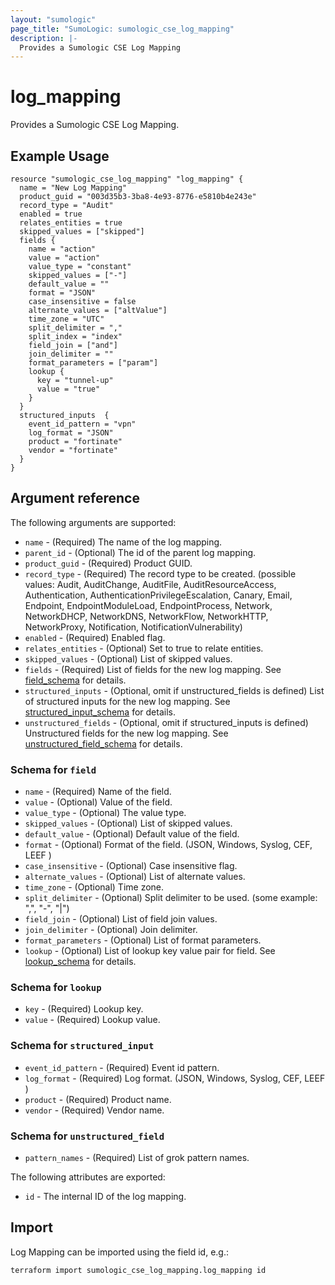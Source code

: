 ```yaml
---
layout: "sumologic"
page_title: "SumoLogic: sumologic_cse_log_mapping"
description: |-
  Provides a Sumologic CSE Log Mapping
---
```


# log_mapping
Provides a Sumologic CSE Log Mapping.

## Example Usage
```hcl
resource "sumologic_cse_log_mapping" "log_mapping" {
  name = "New Log Mapping"
  product_guid = "003d35b3-3ba8-4e93-8776-e5810b4e243e"
  record_type = "Audit"
  enabled = true
  relates_entities = true
  skipped_values = ["skipped"]
  fields {
    name = "action"
    value = "action"
    value_type = "constant"
    skipped_values = ["-"]
    default_value = ""
    format = "JSON"
    case_insensitive = false
    alternate_values = ["altValue"]
    time_zone = "UTC"
    split_delimiter = ","
    split_index = "index"
    field_join = ["and"]
    join_delimiter = ""
    format_parameters = ["param"]
    lookup {
      key = "tunnel-up"
      value = "true"
    }
  }
  structured_inputs  {
    event_id_pattern = "vpn"
    log_format = "JSON"
    product = "fortinate"
    vendor = "fortinate"
  }
}
```

## Argument reference

The following arguments are supported:

- `name` - (Required) The name of the log mapping.
- `parent_id` - (Optional) The id of the parent log mapping.
- `product_guid` - (Required) Product GUID.
- `record_type` - (Required) The record type to be created. (possible values: Audit, AuditChange, AuditFile, AuditResourceAccess, Authentication, AuthenticationPrivilegeEscalation, Canary, Email, Endpoint, EndpointModuleLoad, EndpointProcess, Network, NetworkDHCP, NetworkDNS, NetworkFlow, NetworkHTTP, NetworkProxy, Notification, NotificationVulnerability)
- `enabled` - (Required) Enabled flag.
- `relates_entities` - (Optional) Set to true to relate entities.
- `skipped_values` - (Optional) List of skipped values.
- `fields` - (Required) List of fields for the new log mapping. See [field_schema](#schema-for-field) for details.
- `structured_inputs` - (Optional, omit if unstructured_fields is defined) List of structured inputs for the new log mapping. See [structured_input_schema](#schema-for-structured_input) for details.
- `unstructured_fields` - (Optional, omit if structured_inputs is defined) Unstructured fields for the new log mapping. See [unstructured_field_schema](#schema-for-unstructured_field) for details.

### Schema for `field`
- `name` - (Required) Name of the field.
- `value` - (Optional) Value of the field.
- `value_type` - (Optional) The value type.
- `skipped_values` - (Optional) List of skipped values.
- `default_value` - (Optional) Default value of the field.
- `format` - (Optional) Format of the field. (JSON, Windows, Syslog, CEF, LEEF )
- `case_insensitive` - (Optional) Case insensitive flag.
- `alternate_values` - (Optional) List of alternate values.
- `time_zone` - (Optional) Time zone.
- `split_delimiter` - (Optional) Split delimiter to be used. (some example: ",", "-", "|")
- `field_join` - (Optional) List of field join values.
- `join_delimiter` - (Optional) Join delimiter.
- `format_parameters` - (Optional) List of format parameters.
- `lookup` - (Optional) List of lookup key value pair for field. See [lookup_schema](#schema-for-lookup) for details.

### Schema for `lookup`
- `key` - (Required) Lookup key.
- `value` - (Required) Lookup value.

### Schema for `structured_input`
- `event_id_pattern` - (Required) Event id pattern.
- `log_format` - (Required) Log format. (JSON, Windows, Syslog, CEF, LEEF )
- `product` - (Required) Product name.
- `vendor` - (Required) Vendor name.

### Schema for `unstructured_field`
- `pattern_names` - (Required) List of grok pattern names.


The following attributes are exported:

- `id` - The internal ID of the log mapping.

## Import

Log Mapping can be imported using the field id, e.g.:
```hcl
terraform import sumologic_cse_log_mapping.log_mapping id
```

